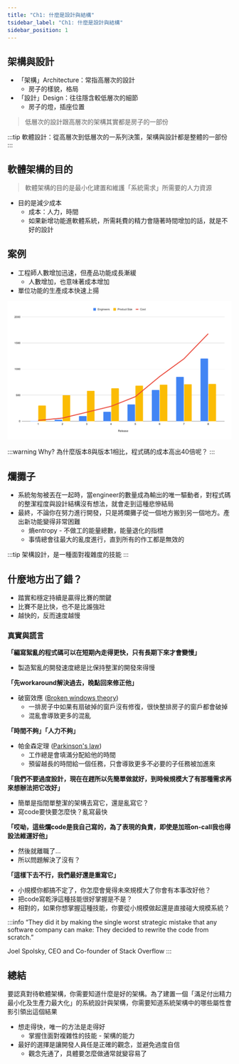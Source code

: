```yaml
---
title: "Ch1: 什麼是設計與結構"
tsidebar_label: "Ch1: 什麼是設計與結構"
sidebar_position: 1
---
```


## 架構與設計

* 「架構」Architecture：常指高層次的設計
    * 房子的樣貌，格局
* 「設計」Design：往往隱含較低層次的細節
    * 房子的燈，插座位置

> 低層次的設計跟高層次的架構其實都是房子的一部份

:::tip
軟體設計：從高層次到低層次的一系列決策，架構與設計都是整體的一部份
:::

## 軟體架構的目的

> 軟體架構的目的是最小化建置和維護「系統需求」所需要的人力資源

* 目的是減少成本
    * 成本：人力，時間
    * 如果新增功能進軟體系統，所需耗費的精力會隨著時間增加的話，就是不好的設計

## 案例

* 工程師人數增加迅速，但產品功能成長漸緩
    * 人數增加，也意味著成本增加
* 單位功能的生產成本快速上揚

![Chart1](./ch1/chart1.svg)

:::warning Why?
為什麼版本8與版本1相比，程式碼的成本高出40倍呢？
:::

## 爛攤子

* 系統匆匆被丟在一起時，當engineer的數量成為輸出的唯一驅動者，對程式碼的整潔程度與設計結構沒有想法，就會走到這種悲慘結局
* 最終，不論你在努力進行開發，只是將爛攤子從一個地方搬到另一個地方。產出新功能變得非常困難
    * 熵entropy - 不做工的能量總數，能量退化的指標
    * 事情總會往最大的亂度進行，直到所有的作工都是無效的

:::tip
架構設計，是一種面對複雜度的技能
:::

## 什麼地方出了錯？

* 踏實和穩定持續是贏得比賽的關鍵
* 比賽不是比快，也不是比誰強壯
* 越快的，反而速度越慢

### 真實與謊言

**「編寫絮亂的程式碼可以在短期內走得更快，只有長期下來才會變慢」**

* 製造絮亂的開發速度總是比保持整潔的開發來得慢

**「先workaround解決過去，晚點回來修正他」**

* 破窗效應 ([Broken windows theory](https://zh.wikipedia.org/zh-tw/%E7%A0%B4%E7%AA%97%E6%95%88%E5%BA%94))
    * 一排房子中如果有扇破掉的窗戶沒有修復，很快整排房子的窗戶都會破掉
    * 混亂會導致更多的混亂


**「時間不夠」「人力不夠」**

* 帕金森定理 ([Parkinson's law](https://zh.wikipedia.org/zh-tw/%E5%B8%95%E9%87%91%E6%A3%AE%E5%AE%9A%E7%90%86))
    * 工作總是會填滿分配給他的時間
    * 預留越長的時間給一個任務，只會導致更多不必要的子任務被加進來


**「我們不要過度設計，現在在趕所以先簡單做就好，到時候規模大了有那種需求再來想辦法把它改好」**

* 簡單是指間單整潔的架構去寫它，還是亂寫它？
* 寫code要快要怎麼快？亂寫最快

**「哎呦，這些爛code是我自己寫的，為了表現的負責，即使是加班on-call我也得設法維運好他」**

* 然後就離職了...
* 所以問題解決了沒有？

**「這樣下去不行，我們最好還是重寫它」**

* 小規模你都搞不定了，你怎麼會覺得未來規模大了你會有本事改好他？
* 把code寫乾淨這種技能很好掌握是不是？
* 相對的，如果你想掌握這種技能，你要從小規模做起還是直接碰大規模系統？

:::info
“They did it by making the single worst strategic mistake that any software company can make: They decided to rewrite the code from scratch.”

Joel Spolsky, CEO and Co-founder of Stack Overflow
:::


## 總結

要認真對待軟體架構，你需要知道什麼是好的架構。為了建置一個「滿足付出精力最小化及生產力最大化」的系統設計與架構，你需要知道系統架構中的哪些屬性會影引領出這個結果
* 想走得快，唯一的方法是走得好
    * 掌握住面對複雜性的技能 - 架構的能力
* 最好的選擇是讓開發人員任是正確的觀念，並避免過度自信
    * 觀念先通了，具體要怎麼做通常就變容易了
